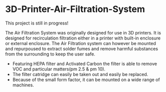 # 3D-Printer-Air-Filtration-System

This project is still in progress!

The Air Filtration System was originally designed for use in 3D printers.
It is designed for recirculation filtration either in a printer with built-in enclosure or external enclosure.
The Air Filtration system can however be mounted and repurpoused to extract solder fumes and remove harmful substances from the surrounding to keep the user safe.

- Featuring HEPA filter and Activated Carbon the filter is able to remove VOC and particular matters(pm 2.5 & pm 10).
- The filter catridge can easily be taken out and easily be replaced.
- Because of the small form factor, it can be mounted on a wide range of machines. 
